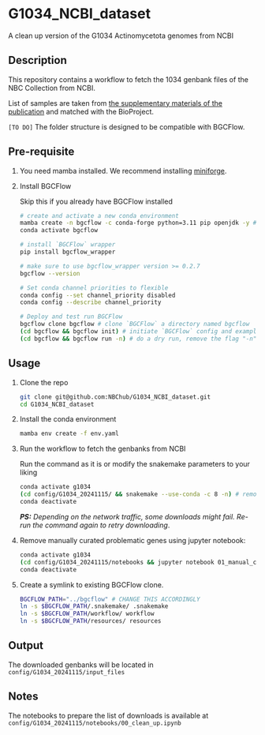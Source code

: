 # G1034_NCBI_dataset
A clean up version of the G1034 Actinomycetota genomes from NCBI

## Description
This repository contains a workflow to fetch the 1034 genbank files of the NBC Collection from NCBI.

List of samples are taken from [the supplementary materials of the publication](https://oup.silverchair-cdn.com/oup/backfile/Content_public/Journal/nar/52/13/10.1093_nar_gkae523/1/gkae523_supplemental_files.zip?Expires=1734483543&Signature=RtjJA1uIADWqeAlk~IBPjcLq5lx0I2CnOlh0yV~o81zmfl6ma80G9F9BdvU0zo-Ou37L9rgn8fKv3lOmfoJFldOVLD8rRbM-Ks5ZfzTy~2yhhGg-LUuMO2jC3dTIK~OIWYNuDnbjF2IfhKp2NPL5Vyg3L~Q4~OdCEThI3Kn8rsRdazwirYkEdNbKdaHIuyZgepzAn0py4osZuYhhkVtldsMndlat3APH8CvgR-mUMrNZF7xSfkeIr2ycc4jd2cS82fnevfr0IIpcW~W35weXUzzpi7nioCQOArsT4hJvcWVqi0XPP81aGw9a1l3AfA-c~yMSNFU-yllYM9eW8taUJw__&Key-Pair-Id=APKAIE5G5CRDK6RD3PGA) and matched with the BioProject.

`[TO DO]` The folder structure is designed to be compatible with BGCFlow.

## Pre-requisite
1. You need mamba installed. We recommend installing [miniforge](https://github.com/conda-forge/miniforge).
2. Install BGCFlow

    Skip this if you already have BGCFlow installed
    ```bash
    # create and activate a new conda environment
    mamba create -n bgcflow -c conda-forge python=3.11 pip openjdk -y # also install java for metabase
    conda activate bgcflow

    # install `BGCFlow` wrapper
    pip install bgcflow_wrapper

    # make sure to use bgcflow_wrapper version >= 0.2.7
    bgcflow --version

    # Set conda channel priorities to flexible
    conda config --set channel_priority disabled
    conda config --describe channel_priority

    # Deploy and test run BGCFlow
    bgcflow clone bgcflow # clone `BGCFlow` a directory named bgcflow
    (cd bgcflow && bgcflow init) # initiate `BGCFlow` config and examples from template
    (cd bgcflow && bgcflow run -n) # do a dry run, remove the flag "-n" to run the example dataset
    ```

## Usage

1. Clone the repo
    ```bash
    git clone git@github.com:NBChub/G1034_NCBI_dataset.git
    cd G1034_NCBI_dataset
    ```

2. Install the conda environment

    ```bash
    mamba env create -f env.yaml
    ```

3. Run the workflow to fetch the genbanks from NCBI

    Run the command as it is or modify the snakemake parameters to your liking

    ```bash
    conda activate g1034
    (cd config/G1034_20241115/ && snakemake --use-conda -c 8 -n) # remove the -n to execute
    conda deactivate
    ```

    _**PS:** Depending on the network traffic, some downloads might fail. Re-run the command again to retry downloading_.

4. Remove manually curated problematic genes using jupyter notebook:
    ```bash
    conda activate g1034
    (cd config/G1034_20241115/notebooks && jupyter notebook 01_manual_curation.ipynb)
    conda deactivate
    ```

5. Create a symlink to existing BGCFlow clone.

    ```bash
    BGCFLOW_PATH="../bgcflow" # CHANGE THIS ACCORDINGLY
    ln -s $BGCFLOW_PATH/.snakemake/ .snakemake
    ln -s $BGCFLOW_PATH/workflow/ workflow
    ln -s $BGCFLOW_PATH/resources/ resources
    ```

## Output
The downloaded genbanks will be located in `config/G1034_20241115/input_files`

## Notes
The notebooks to prepare the list of downloads is available at `config/G1034_20241115/notebooks/00_clean_up.ipynb`
